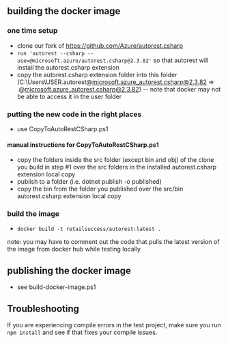 ## building the docker image

### one time setup

* clone our fork of https://github.com/Azure/autorest.csharp
* ```run 'autorest --csharp --use=@microsoft.azure/autorest.csharp@2.3.82'``` so that autorest will install the autorest.csharp extension
* copy the autorest.csharp extension folder into this folder (C:\Users\USER\.autorest\@microsoft.azure_autorest.csharp@2.3.82 => .\@microsoft.azure_autorest.csharp@2.3.82) -- note that docker may not be able to access it in the user folder

### putting the new code in the right places

* use CopyToAutoRestCSharp.ps1

#### manual instructions for CopyToAutoRestCSharp.ps1

* copy the folders inside the src folder (except bin and obj) of the clone you build in step #1 over the src folders in the installed autorest.csharp extension local copy
* publish to a folder (i.e. dotnet publish -o published)
* copy the bin from the folder you published over the src/bin autorest.csharp extension local copy

### build the image

* ```docker build -t retailsuccess/autorest:latest .```

note: you may have to comment out the code that pulls the latest version of the image from docker hub while testing locally

## publishing the docker image

* see build-docker-image.ps1

## Troubleshooting
If you are experiencing compile errors in the test project, make sure you run `npm install` and see if that fixes your compile issues.